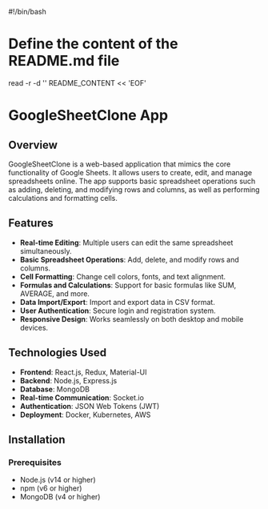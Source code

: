 #!/bin/bash

# Define the content of the README.md file
read -r -d '' README_CONTENT << 'EOF'
# GoogleSheetClone App

## Overview

GoogleSheetClone is a web-based application that mimics the core functionality of Google Sheets. It allows users to create, edit, and manage spreadsheets online. The app supports basic spreadsheet operations such as adding, deleting, and modifying rows and columns, as well as performing calculations and formatting cells.

## Features

- **Real-time Editing**: Multiple users can edit the same spreadsheet simultaneously.
- **Basic Spreadsheet Operations**: Add, delete, and modify rows and columns.
- **Cell Formatting**: Change cell colors, fonts, and text alignment.
- **Formulas and Calculations**: Support for basic formulas like SUM, AVERAGE, and more.
- **Data Import/Export**: Import and export data in CSV format.
- **User Authentication**: Secure login and registration system.
- **Responsive Design**: Works seamlessly on both desktop and mobile devices.

## Technologies Used

- **Frontend**: React.js, Redux, Material-UI
- **Backend**: Node.js, Express.js
- **Database**: MongoDB
- **Real-time Communication**: Socket.io
- **Authentication**: JSON Web Tokens (JWT)
- **Deployment**: Docker, Kubernetes, AWS

## Installation

### Prerequisites

- Node.js (v14 or higher)
- npm (v6 or higher)
- MongoDB (v4 or higher)

